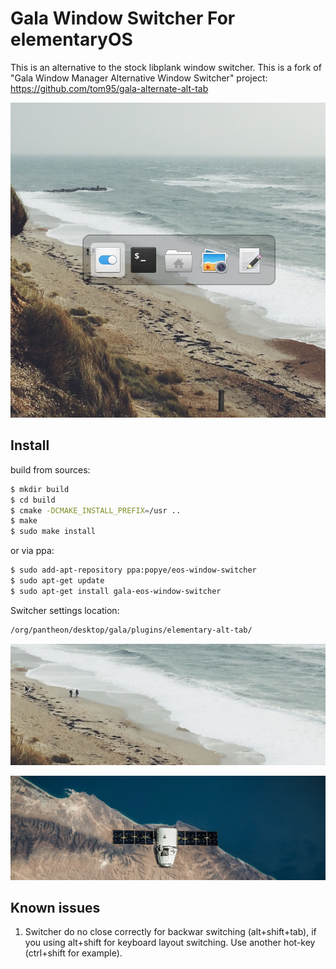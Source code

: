# Gala Window Switcher For elementaryOS

This is an alternative to the stock libplank window switcher.
This is a fork of "Gala Window Manager Alternative Window Switcher" project:
<br>https://github.com/tom95/gala-alternate-alt-tab

<p align='center'>
    <img src='preview.png'>
</p>

## Install

build from sources:
```bash
$ mkdir build
$ cd build
$ cmake -DCMAKE_INSTALL_PREFIX=/usr ..
$ make
$ sudo make install
```
or via ppa:
```bash
$ sudo add-apt-repository ppa:popye/eos-window-switcher
$ sudo apt-get update
$ sudo apt-get install gala-eos-window-switcher
```

Switcher settings location:
```bash
/org/pantheon/desktop/gala/plugins/elementary-alt-tab/
```
<p align='center'>
    <img src='demo.gif'>
</p><p align='center'>
    <img src='demo2.gif'>
</p>

## Known issues

1. Switcher do no close correctly for backwar switching (alt+shift+tab), if you using
alt+shift for keyboard layout switching. Use another hot-key (ctrl+shift for example).
